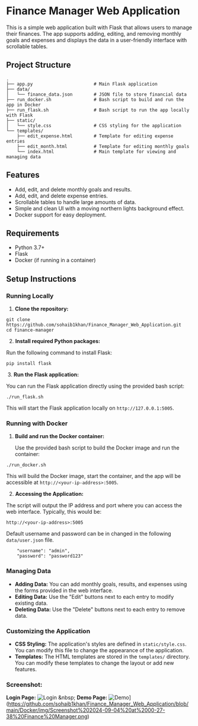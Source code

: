 # Finance Manager Web Application

This is a simple web application built with Flask that allows users to manage their finances. The app supports adding, editing, and removing monthly goals and expenses and displays the data in a user-friendly interface with scrollable tables.

## Project Structure

```
.
├── app.py                       # Main Flask application
├── data/
│   └── finance_data.json        # JSON file to store financial data
├── run_docker.sh                # Bash script to build and run the app in Docker
├── run_flask.sh                 # Bash script to run the app locally with Flask
├── static/
│   └── style.css                # CSS styling for the application
└── templates/
    ├── edit_expense.html        # Template for editing expense entries
    ├── edit_month.html          # Template for editing monthly goals
    └── index.html               # Main template for viewing and managing data

```

## Features

- Add, edit, and delete monthly goals and results.
- Add, edit, and delete expense entries.
- Scrollable tables to handle large amounts of data.
- Simple and clean UI with a moving northern lights background effect.
- Docker support for easy deployment.

## Requirements

- Python 3.7+
- Flask
- Docker (if running in a container)

## Setup Instructions

### Running Locally

1.  **Clone the repository:**

```
git clone https://github.com/sohaib1khan/Finance_Manager_Web_Application.git
cd finance-manager

```

&nbsp; 2. **Install required Python packages:**

Run the following command to install Flask:

```
pip install flask
```

&nbsp;3. **Run the Flask application:**

You can run the Flask application directly using the provided bash script:

```
./run_flask.sh
```

This will start the Flask application locally on `http://127.0.0.1:5005`.

### Running with Docker

1.  **Build and run the Docker container:**
    
    Use the provided bash script to build the Docker image and run the container:
    

```
./run_docker.sh
```

This will build the Docker image, start the container, and the app will be accessible at `http://<your-ip-address>:5005`.

&nbsp; 2. **Accessing the Application:**

The script will output the IP address and port where you can access the web interface. Typically, this would be:

```
http://<your-ip-address>:5005
```

Default username and password can be in changed in the following  `data/user.json`  file. 

```
    "username": "admin",
    "password": "password123"

```


### Managing Data

- **Adding Data:** You can add monthly goals, results, and expenses using the forms provided in the web interface.
- **Editing Data:** Use the "Edit" buttons next to each entry to modify existing data.
- **Deleting Data:** Use the "Delete" buttons next to each entry to remove data.

### Customizing the Application

- **CSS Styling:** The application's styles are defined in `static/style.css`. You can modify this file to change the appearance of the application.
- **Templates:** The HTML templates are stored in the `templates/` directory. You can modify these templates to change the layout or add new features.


### Screenshot: 

**Login Page:**
![Login]([https://github.com/sohaib1khan/Finance_Manager_Web_Application/blob/main/img/Login.png](https://github.com/sohaib1khan/Finance_Manager_Web_Application/blob/main/Docker/img/Login.png))
&nbsp; 
**Demo Page:**
![Demo]([https://github.com/sohaib1khan/Finance_Manager_Web_Application/blob/main/img/Screenshot%202024-09-04%20at%2000-27-38%20Finance%20Manager.png)](https://github.com/sohaib1khan/Finance_Manager_Web_Application/blob/main/Docker/img/Screenshot%202024-09-04%20at%2000-27-38%20Finance%20Manager.png)
